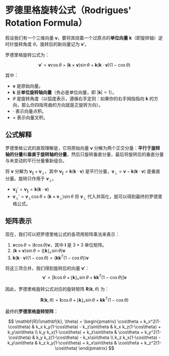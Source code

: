 # 罗德里格旋转公式（Rodrigues' Rotation Formula）

假设我们有一个三维向量 $\mathbf{v}$，要将其绕着一个过原点的**单位向量** $\mathbf{k}$（即旋转轴）逆时针旋转角度 $\theta$。旋转后的新向量记为 $\mathbf{v}'$。

罗德里格旋转公式为：

$$\mathbf{v}' = \mathbf{v}\cos\theta + (\mathbf{k} \times \mathbf{v})\sin\theta + \mathbf{k}(\mathbf{k} \cdot \mathbf{v})(1 - \cos\theta)$$

其中：

- $\mathbf{v}$ 是原始向量。
- $\mathbf{k}$ 是**单位旋转轴向量**（务必是单位向量，即 $|\mathbf{k}|=1$）。
- $\theta$ 是旋转角度（以弧度表示，遵循右手定则：如果你的右手拇指指向 $\mathbf{k}$ 的方向，那么你四指弯曲的方向就是正旋转方向）。
- $\cdot$ 表示向量点积。
- $\times$ 表示向量叉积。

## 公式解释

罗德里格公式的直观理解是，它将原始向量 $\mathbf{v}$ 分解为两个正交分量：**平行于旋转轴的分量**和**垂直于旋转轴的分量**，然后只旋转垂直分量，最后将旋转后的垂直分量与未变动的平行分量重新组合。

将 $\mathbf{v}$ 分解为 $\mathbf{v}_{\|} + \mathbf{v}_{\perp}$，其中 $\mathbf{v}_{\|} = \mathbf{k}(\mathbf{k} \cdot \mathbf{v})$ 是平行分量，$\mathbf{v}_{\perp} = \mathbf{v} - \mathbf{k}(\mathbf{k} \cdot \mathbf{v})$ 是垂直分量。旋转只作用于 $\mathbf{v}_{\perp}$。

- $\mathbf{v}_{\|}' = \mathbf{v}_{\|} = \mathbf{k}(\mathbf{k} \cdot \mathbf{v})$
- $\mathbf{v}_{\perp}' = \mathbf{v}_{\perp}\cos\theta + (\mathbf{k} \times \mathbf{v}_{\perp})\sin\theta$
  将 $\mathbf{v}_{\perp}$ 代入并简化，就可以得到最终的罗德里格公式。

## 矩阵表示

现在，我们可以把罗德里格公式的各项用矩阵乘法来表示：

1.  $\mathbf{v}\cos\theta = (\mathbf{I}\cos\theta)\mathbf{v}$，其中 $\mathbf{I}$ 是 $3 \times 3$ 单位矩阵。
2.  $(\mathbf{k} \times \mathbf{v})\sin\theta = (\lfloor \mathbf{k} \rfloor_{\times}\sin\theta)\mathbf{v}$
3.  $\mathbf{k}(\mathbf{k} \cdot \mathbf{v})(1 - \cos\theta) = (\mathbf{k}\mathbf{k}^T(1 - \cos\theta))\mathbf{v}$

将这三项合并，我们得到旋转后的向量 $\mathbf{v}'$：
$$\mathbf{v}' = \left[ \mathbf{I}\cos\theta + \lfloor \mathbf{k} \rfloor_{\times}\sin\theta + \mathbf{k}\mathbf{k}^T(1 - \cos\theta) \right] \mathbf{v}$$

因此，罗德里格旋转公式对应的旋转矩阵 $\mathbf{R}(\mathbf{k}, \theta)$ 为：

$$\mathbf{R}(\mathbf{k}, \theta) = \mathbf{I}\cos\theta + \lfloor \mathbf{k} \rfloor_{\times}\sin\theta + \mathbf{k}\mathbf{k}^T(1 - \cos\theta)$$

最终的**罗德里格旋转矩阵**：

$$
\mathbf{R}(\mathbf{k}, \theta) = \begin{pmatrix}
\cos\theta + k_x^2(1-\cos\theta) & k_x k_y(1-\cos\theta) - k_z\sin\theta & k_x k_z(1-\cos\theta) + k_y\sin\theta \\
k_y k_x(1-\cos\theta) + k_z\sin\theta & \cos\theta + k_y^2(1-\cos\theta) & k_y k_z(1-\cos\theta) - k_x\sin\theta \\
k_z k_x(1-\cos\theta) - k_y\sin\theta & k_z k_y(1-\cos\theta) + k_x\sin\theta & \cos\theta + k_z^2(1-\cos\theta)
\end{pmatrix}
$$
